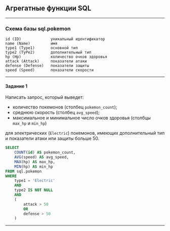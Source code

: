 ## Агрегатные функции SQL ##

----

### Схема базы sql.pokemon ###

    id (ID)             уникальный идентификатор
    name (Name)         имя
    type1 (Type1)       основной тип
    type2 (TyPe2)       дополнительный тип
    hp (Hp)             количество очков здоровья
    attack (Attack)     показатели атаки
    defense (Defense)   показатели защиты
    speed (Speed)       показатели скорости

----

#### **Задание 1** ####

Написать запрос, который выведет:

- количество покемонов (столбец `pokemon_count`);
- среднюю скорость (столбец `avg_speed`);
- максимальное и минимальное число очков здоровья (столбцы `max_hp` и `min_hp`)

для электрических (`Electric`) покемонов, имеющих дополнительный тип и
показатели атаки или защиты больше 50.

```sql
SELECT
    COUNT(id) AS pokemon_count,
    AVG(speed) AS avg_speed,
    MAX(hp) AS max_hp,
    MIN(hp) AS min_hp
FROM sql.pokemon
WHERE
    type1 = 'Electric'
    AND
    type2 IS NOT NULL
    AND
    (
        attack > 50
        OR
        defense > 50
    )
```

----
